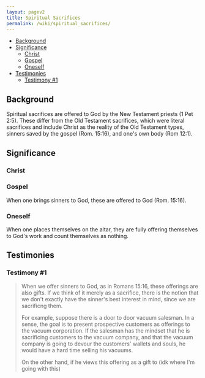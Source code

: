 ```yaml
---
layout: pagev2
title: Spiritual Sacrifices
permalink: /wiki/spiritual_sacrifices/
---
```

- [Background](#background)
- [Significance](#significance)
  - [Christ](#christ)
  - [Gospel](#gospel)
  - [Oneself](#oneself)
- [Testimonies](#testimonies)
  - [Testimony #1](#testimony-1)

## Background

Spiritual sacrifices are offered to God by the New Testament priests (1 Pet 2:5). These differ from the Old Testament sacrifices, which were literal sacrifices and include Christ as the reality of the Old Testament types, sinners saved by the gospel (Rom. 15:16), and one's own body (Rom 12:1).

## Significance

### Christ

### Gospel

When one brings sinners to God, these are offered to God (Rom. 15:16). 

### Oneself

When one places themselves on the altar, they are fully offering themselves to God's work and count themselves as nothing. 

## Testimonies

### Testimony #1

> When we offer sinners to God, as in Romans 15:16, these offerings are also gifts. If we think of it merely as a sacrifice, there is the notion that we don't exactly have the sinner's best interest in mind, since we are sacrificng them.
>
> For example, suppose there is a door to door vacuum salesman. In a sense, the goal is to present prospective customers as offerings to the vacuum corporation. If the salesman has the mindset that he is sacrificing customers to the vacuum company, and that the vacuum company is going to devour the customers' wallets and souls, he would have a hard time selling his vacuums.
>
> On the other hand, if he views this offering as a gift to (idk where I'm going with this)